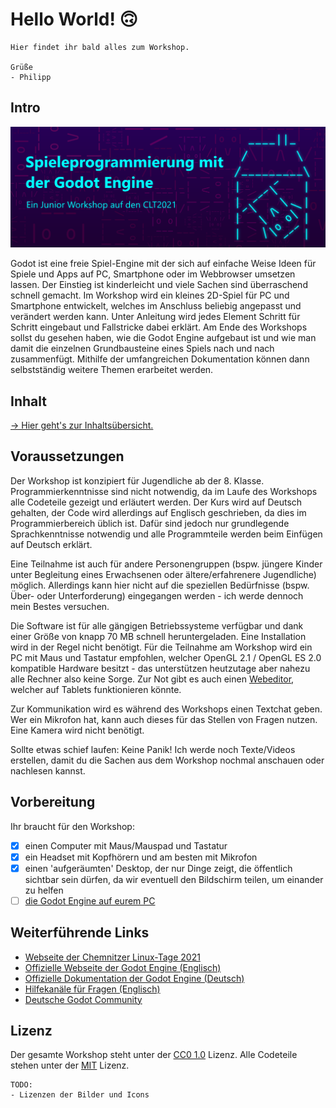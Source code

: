 # Hello World! 🙃

    Hier findet ihr bald alles zum Workshop.
	
	Grüße
	- Philipp

## Intro

![Banner - Godot auf der CLT2021](assets/banner.png)

Godot ist eine freie Spiel-Engine mit der sich auf einfache Weise Ideen für Spiele und Apps auf PC, Smartphone oder im Webbrowser umsetzen lassen. Der Einstieg ist kinderleicht und viele Sachen sind überraschend schnell gemacht. Im Workshop wird ein kleines 2D-Spiel für PC und Smartphone entwickelt, welches im Anschluss beliebig angepasst und verändert werden kann. Unter Anleitung wird jedes Element Schritt für Schritt eingebaut und Fallstricke dabei erklärt. Am Ende des Workshops sollst du gesehen haben, wie die Godot Engine aufgebaut ist und wie man damit die einzelnen Grundbausteine eines Spiels nach und nach zusammenfügt. Mithilfe der umfangreichen Dokumentation können dann selbstständig weitere Themen erarbeitet werden.

## Inhalt

[-> Hier geht's zur Inhaltsübersicht.](contents.md)

## Voraussetzungen

Der Workshop ist konzipiert für Jugendliche ab der 8. Klasse. Programmierkenntnisse sind nicht notwendig, da im Laufe des Workshops alle Codeteile gezeigt und erläutert werden. Der Kurs wird auf Deutsch gehalten, der Code wird allerdings auf Englisch geschrieben, da dies im Programmierbereich üblich ist. Dafür sind jedoch nur grundlegende Sprachkenntnisse notwendig und alle Programmteile werden beim Einfügen auf Deutsch erklärt.

Eine Teilnahme ist auch für andere Personengruppen (bspw. jüngere Kinder unter Begleitung eines Erwachsenen oder ältere/erfahrenere Jugendliche) möglich. Allerdings kann hier nicht auf die speziellen Bedürfnisse (bspw. Über- oder Unterforderung) eingegangen werden - ich werde dennoch mein Bestes versuchen.

Die Software ist für alle gängigen Betriebssysteme verfügbar und dank einer Größe von knapp 70 MB schnell heruntergeladen. Eine Installation wird in der Regel nicht benötigt. Für die Teilnahme am Workshop wird ein PC mit Maus und Tastatur empfohlen, welcher OpenGL 2.1 / OpenGL ES 2.0 kompatible Hardware besitzt - das unterstützen heutzutage aber nahezu alle Rechner also keine Sorge. Zur Not gibt es auch einen [Webeditor](https://editor.godotengine.org/releases/latest/), welcher auf Tablets funktionieren könnte.

Zur Kommunikation wird es während des Workshops einen Textchat geben. Wer ein Mikrofon hat, kann auch dieses für das Stellen von Fragen nutzen. Eine Kamera wird nicht benötigt.

Sollte etwas schief laufen: Keine Panik! Ich werde noch Texte/Videos erstellen, damit du die Sachen aus dem Workshop nochmal anschauen oder nachlesen kannst.

## Vorbereitung

Ihr braucht für den Workshop:

- [x] einen Computer mit Maus/Mauspad und Tastatur
- [x] ein Headset mit Kopfhörern und am besten mit Mikrofon
- [x] einen 'aufgeräumten' Desktop, der nur Dinge zeigt, die öffentlich sichtbar sein dürfen, da wir eventuell den Bildschirm teilen, um einander zu helfen
- [ ] [die Godot Engine auf eurem PC](installation.md)
	
## Weiterführende Links

- [Webseite der Chemnitzer Linux-Tage 2021](https://chemnitzer.linux-tage.de/2021/de)
- [Offizielle Webseite der Godot Engine (Englisch)](https://godotengine.org/)
- [Offizielle Dokumentation der Godot Engine (Deutsch)](https://docs.godotengine.org/de/stable/)
- [Hilfekanäle für Fragen (Englisch)](https://godotengine.org/community)
- [Deutsche Godot Community](https://godot-community.de/)

## Lizenz

Der gesamte Workshop steht unter der [CC0 1.0](https://creativecommons.org/publicdomain/zero/1.0/deed.de) Lizenz. Alle Codeteile stehen unter der [MIT](https://opensource.org/licenses/MIT) Lizenz.

    TODO:
	- Lizenzen der Bilder und Icons